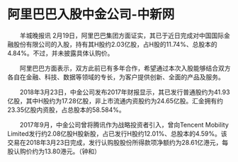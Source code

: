# 阿里巴巴入股中金公司-中新网

　　羊城晚报讯 2月19日，阿里巴巴集团方面证实，其已于近日完成对中国国际金融股份有限公司的入股，持有其H股约2.03亿股，占H股的11.74%、总股本的4.84%。不过，并未披露具体认购价。

　　阿里巴巴方面表示，双方此前已有多年合作，希望通过本次入股能够结合双方各自在金融、科技、数据等领域的专长，为客户提供创新、全面的产品及服务。

　　2018年3月23日，中金公司发布2017年财报显示，其已发行普通股约为41.93亿股，其中H股约为17.28亿股，非上市流通内资股约为24.65亿股。汇金拥有约23.35亿股内资股，占总股本的58.584%。

　　2017年9月，中金公司曾将腾讯作为战略投资者引入，曾向Tencent Mobility Limited发行约2.08亿股H股新股，占已发行H股约12.01%、总股本的4.59%。该交易在2018年3月23日完成，发行认购股股份所得款项净额约为28.61亿港元，每股认购价约为13.80港元。（钟和）

　
